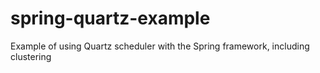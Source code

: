 spring-quartz-example
=====================

Example of using Quartz scheduler with the Spring framework, including clustering
